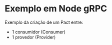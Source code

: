 # Exemplo em Node gRPC

Exemplo da criação de um Pact entre:

- 1 consumidor (Consumer)
- 1 provedor (Provider)

